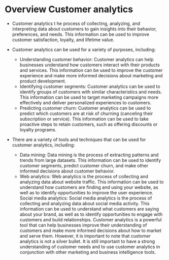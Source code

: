 # Overview Customer analytics  
* Customer analytics  t
    he process of collecting, analyzing, and interpreting data about customers to gain insights into their behavior, preferences, and needs. This information can be used to improve customer satisfaction, loyalty, and lifetime value.

* Customer analytics can be used for a variety of purposes, including:

  * Understanding customer behavior: Customer analytics can help businesses understand how customers interact with their products and services. This information can be used to improve the customer experience and make more       informed decisions about marketing and product development.
  * Identifying customer segments: Customer analytics can be used to identify groups of customers with similar characteristics and needs. This information can be used to target marketing campaigns more effectively and           deliver personalized experiences to customers.
  *   Predicting customer churn: Customer analytics can be used to predict which customers are at risk of churning (canceling their subscription or service). This information can be used to take proactive steps to retain          customers, such as offering discounts or loyalty programs.

* There are a variety of tools and techniques that can be used for customer analytics, including:
  * Data mining: Data mining is the process of extracting patterns and trends from large datasets. This information can be used to identify customer segments, predict customer churn, and make other informed decisions about      customer behavior.
  * Web analytics: Web analytics is the process of collecting and analyzing data about website traffic. This information can be used to understand how customers are finding and using your website, as well as to identify opportunities to improve the user experience.
Social media analytics: Social media analytics is the process of collecting and analyzing data about social media activity. This information can be used to understand what customers are saying about your brand, as well as to identify opportunities to engage with customers and build relationships.
Customer analytics is a powerful tool that can help businesses improve their understanding of customers and make more informed decisions about how to market and serve them. However, it is important to note that customer analytics is not a silver bullet. It is still important to have a strong understanding of customer needs and to use customer analytics in conjunction with other marketing and business intelligence tools.
